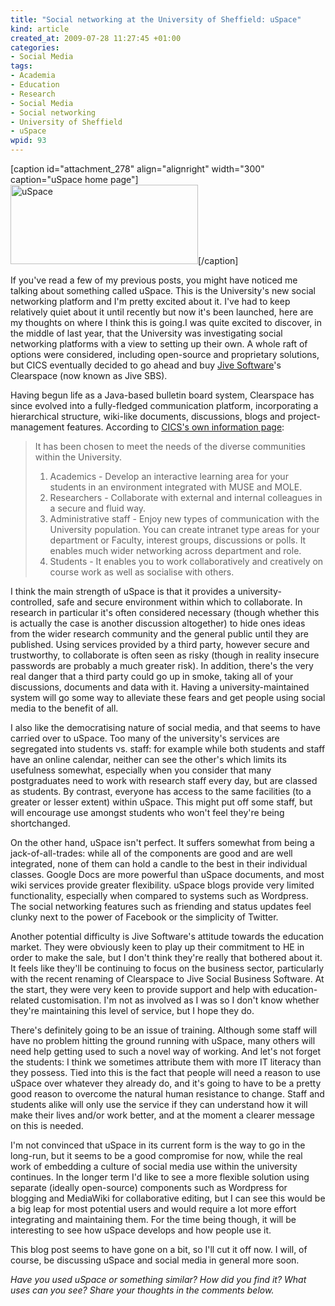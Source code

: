 ```yaml
--- 
title: "Social networking at the University of Sheffield: uSpace"
kind: article
created_at: 2009-07-28 11:27:45 +01:00
categories: 
- Social Media
tags: 
- Academia
- Education
- Research
- Social Media
- Social networking
- University of Sheffield
- uSpace
wpid: 93
---
```

[caption id="attachment_278" align="alignright" width="300" caption="uSpace home page"]<img class="size-medium wp-image-278" src="http://allacademic.files.wordpress.com/2009/03/uspace.png?w=300" alt="uSpace" width="300" height="127" />[/caption]

If you've read a few of my previous posts, you might have noticed me talking about something called uSpace. This is the University's new social networking platform and I'm pretty excited about it. I've had to keep relatively quiet about it until recently but now it's been launched, here are my thoughts on where I think this is going.<!--more-->I was quite excited to discover, in the middle of last year, that the University was investigating social networking platforms with a view to setting up their own. A whole raft of options were considered, including open-source and proprietary solutions, but CICS eventually decided to go ahead and buy <a href="http://www.jivesoftware.com/">Jive Software</a>'s Clearspace (now known as Jive SBS).

Having begun life as a Java-based bulletin board system, Clearspace has since evolved into a fully-fledged communication platform, incorporating a hierarchical structure, wiki-like documents, discussions, blogs and project-management features. According to <a href="http://www.shef.ac.uk/cics/uspace">CICS's own information page</a>:
<blockquote>It has been chosen to meet the needs of the diverse communities within the University.
<ol type="1">
	<li>Academics - Develop an interactive learning area for your students in an environment integrated with MUSE and MOLE.</li>
	<li>Researchers - Collaborate with external and internal colleagues in a secure and fluid way.</li>
	<li>Administrative staff - Enjoy new types of communication with the University population. You can create intranet type areas for your department or Faculty, interest groups, discussions or polls. It enables much wider networking across department and role.</li>
	<li>Students  - It enables you to work collaboratively and creatively on course work as well as socialise with others.</li>
</ol>
</blockquote>
I think the main strength of uSpace is that it provides a university-controlled, safe and secure environment within which to collaborate. In research in particular it's often considered necessary (though whether this is actually the case is another discussion altogether) to hide ones ideas from the wider research community and the general public until they are published. Using services provided by a third party, however secure and trustworthy, to collaborate is often seen as risky (though in reality insecure passwords are probably a much greater risk). In addition, there's the very real danger that a third party could go up in smoke, taking all of your discussions, documents and data with it. Having a university-maintained system will go some way to alleviate these fears and get people using social media to the benefit of all.

I also like the democratising nature of social media, and that seems to have carried over to uSpace. Too many of the university's services are segregated into students vs. staff: for example while both students and staff have an online calendar, neither can see the other's which limits its usefulness somewhat, especially when you consider that many postgraduates need to work with research staff every day, but are classed as students. By contrast, everyone has access to the same facilities (to a greater or lesser extent) within uSpace. This might put off some staff, but will encourage use amongst students who won't feel they're being shortchanged.

On the other hand, uSpace isn't perfect. It suffers somewhat from being a jack-of-all-trades: while all of the components are good and are well integrated, none of them can hold a candle to the best in their individual classes. Google Docs are more powerful than uSpace documents, and most wiki services provide greater flexibility. uSpace blogs provide very limited functionality, especially when compared to systems such as Wordpress. The social networking features such as friending and status updates feel clunky next to the power of Facebook or the simplicity of Twitter.

Another potential difficulty is Jive Software's attitude towards the education market. They were obviously keen to play up their commitment to HE in order to make the sale, but I don't think they're really that bothered about it. It feels like they'll be continuing to focus on the business sector, particularly with the recent renaming of Clearspace to Jive Social Business Software. At the start, they were very keen to provide support and help with education-related customisation. I'm not as involved as I was so I don't know whether they're maintaining this level of service, but I hope they do.

There's definitely going to be an issue of training. Although some staff will have no problem hitting the ground running with uSpace, many others will need help getting used to such a novel way of working. And let's not forget the students: I think we sometimes attribute them with more IT literacy than they possess. Tied into this is the fact that people will need a reason to use uSpace over whatever they already do, and it's going to have to be a pretty good reason to overcome the natural human resistance to change. Staff and students alike will only use the service if they can understand how it will make their lives and/or work better, and at the moment a clearer message on this is needed.

I'm not convinced that uSpace in its current form is the way to go in the long-run, but it seems to be a good compromise for now, while the real work of embedding a culture of social media use within the university continues. In the longer term I'd like to see a more flexible solution using separate (ideally open-source) components such as Wordpress for blogging and MediaWiki for collaborative editing, but I can see this would be a big leap for most potential users and would require a lot more effort integrating and maintaining them. For the time being though, it will be interesting to see how uSpace develops and how people use it.

This blog post seems to have gone on a bit, so I'll cut it off now. I will, of course, be discussing uSpace and social media in general more soon.

<em>Have you used uSpace or something similar? How did you find it? What uses can you see? Share your thoughts in the comments below.</em>
